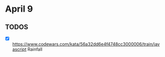 # April 9

## TODOS

- [x] <https://www.codewars.com/kata/56a32dd6e4f4748cc3000006/train/javascript> Rainfall

